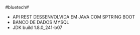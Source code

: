 
#bluetech#


 - API REST DESSENVOLVIDA EM JAVA COM SPTRING BOOT
 - BANCO DE DADOS MYSQL
 - JDK build 1.8.0_241-b07
